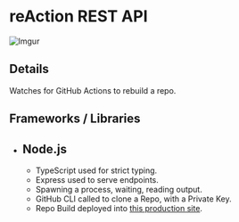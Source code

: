 # reAction REST API

![Imgur](https://i.imgur.com/g4mowgX.png)

## Details

Watches for GitHub Actions to rebuild a repo.

## Frameworks / Libraries

- Node.js
  -
  - TypeScript used for strict typing.
  - Express used to serve endpoints.
  - Spawning a process, waiting, reading output.
  - GitHub CLI called to clone a Repo, with a Private Key.
  - Repo Build deployed into [this production site](https://izzys.work).
